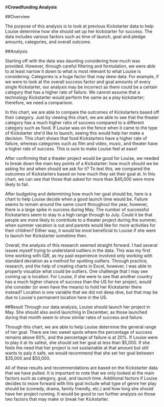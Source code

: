 #**Crowdfunding Analysis**

##Overview

The purpose of this analysis is to look at previous Kickstarter data to help Louise determine how she should set up her kickstarter for success. The data includes various factors such as time of launch, goal and pledge amounts, categories, and overall outcome. 

##Analysis

Starting off with the data was daunting considering how much was provided. However, through careful filtering and formulation, we were able to at least narrow it down to what is most relevant to what Louise is considering. Categories is a huge factor that may skew data. For example, if we were to look at the overall success factor and goal amounts of every single Kickstarter, our analysis may be incorrect as there could be a certain category that has a higher rate of failure. We cannot assume that a technology Kickstarter would perform the same as a play kickstarter; therefore, we need a comparison. 

In this chart, we are able to compare the outcomes of Kickstarters based off their category. Just by viewing this chart, we are able to see that the theater category has a much higher ratio of success compared to a different category such as food. If Louise was on the fence when it came to the type of Kickstarter she'd like to launch, seeing this would help her make a decision. This chart shows that food Kickstarters have a higher rate of failure, whereas categories such as film and video, music, and theater have a higher rate of success. This is sure to make Louise feel at ease! 

After confirming that a theater project would be good for Louise, we needed to break down the main key points of a Kickstarter: how much should we be asking for and when should we ask for it? To test this, we compared the outcomes of Kickstarters based on how much they set their goal at. In this chart, we can see that those that asked for more than $45,000 were more likely to fail. 

After budgeting and determining how much her goal should be, here is a chart to help Louise decide when a good launch time would be. Failure seems to remain around the same count throughout the year, however, there is a large spike in success during May. The number of successful Kickstarters seem to stay in a high range through to July. Could it be that people are more likely to contribute to a theater project during the summer, when summer vacation is out and parents would like for more activities for their children? Either way, it would be most beneficial to Louise if she were to launch her Kickstarter sometime then. 

Overall, the analysis of this research seemed straight forward. I had several issues myself trying to understand outliers in the data. This was my first time working with IQR, as my past experience involved only working with standard deviation as a method for spotting outliers. Through practice, research, and the help of creating charts in Excel, however, I was able to properly visualize what could be outliers. One challenge that I may see coming up is location. For Louise, if she were to see that another country has a much higher chance of success than the US for her project, would she consider (or even have the means) to hold her Kickstarter there instead? Location is one variable that we did not deep dive, but that may be due to Louise's permanent location here in the US. 

##Result
Through our data analysis, Louise should launch her project in May. She should also avoid launching in December, as those launched during that month seem to show similar rates of success and failure. 

Through this chart, we are able to help Louise determine the general range of her goal. There are two sweet spots where the percentage of success remains above 60%, and the percentage of failure is at 20%. If Louise were to play it at its safest, she should set her goal at less than $5,000. If she feels the need that her project is not sustainable at that amount but still wants to paly it safe, we would recommend that she set her goal between $35,000 and $50,000.

All of these results and recommendations are based on the Kickstarter data that we have pulled. It is important to note that we only looked at the main factors such as category, goal, and launch time. Additional factors if Louise decides to move forward with this goal include what type of genre her play should be (comedy, drama, family friendly, etc.) and how long she should have her project running. It would be good to run further analysis on those two factors that may make or break her Kickstarter. 

